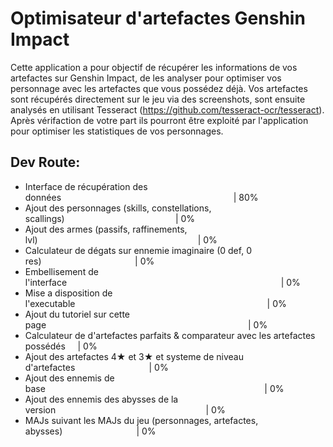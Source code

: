 # Optimisateur d'artefactes Genshin Impact

Cette application a pour objectif de récupérer les informations de vos artefactes sur Genshin Impact, de les analyser pour optimiser vos personnage avec les artefactes que vous possédez déjà. 
Vos artefactes sont récupérés directement sur le jeu via des screenshots, sont ensuite analysés en utilisant Tesseract (https://github.com/tesseract-ocr/tesseract). Après vérifaction de votre part ils pourront être exploité par l'application pour optimiser les statistiques de vos personnages.

## Dev Route:
- Interface de récupération des données                                                                      | 80%
- Ajout des personnages (skills, constellations, scallings)                                             | 0%
- Ajout des armes (passifs, raffinements, lvl)                                                                 | 0%
- Calculateur de dégats sur ennemie imaginaire (0 def, 0 res)                                      | 0%
- Embellisement de l'interface                                                                                       | 0%
- Mise a disposition de l'executable                                                                              | 0%
- Ajout du tutoriel sur cette page                                                                                  | 0%
- Calculateur de d'artefactes parfaits & comparateur avec les artefactes possédés     | 0%
- Ajout des artefactes 4★ et 3★ et systeme de niveau d'artefactes                              | 0%
- Ajout des ennemis de base                                                                                         | 0%
- Ajout des ennemis des abysses de la version                                                             | 0%
- MAJs suivant les MAJs du jeu (personnages, artefactes, abysses)                              | 0%
